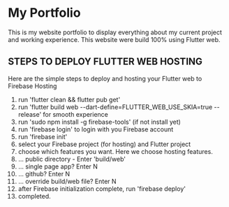 # My Portfolio

This is my website portfolio to display everything about my current project and working experience. This website were build 100% using Flutter web.

## STEPS TO DEPLOY FLUTTER WEB HOSTING
Here are the simple steps to deploy and hosting your Flutter web to Firebase Hosting

1. run 'flutter clean && flutter pub get'
2. run 'flutter build web --dart-define=FLUTTER_WEB_USE_SKIA=true --release' for smooth experience
3. run 'sudo npm install -g firebase-tools' (if not install yet)
4. run 'firebase login' to login with you Firebase account
5. run 'firebase init'
6. select your Firebase project (for hosting) and Flutter project
7. choose which features you want. Here we choose hosting features.
8. ... public directory - Enter 'build/web'
9. ... single page app? Enter N
10. ... github? Enter N
11. ... override build/web file? Enter N
12. after Firebase initialization complete, run 'firebase deploy'
13. completed. 
